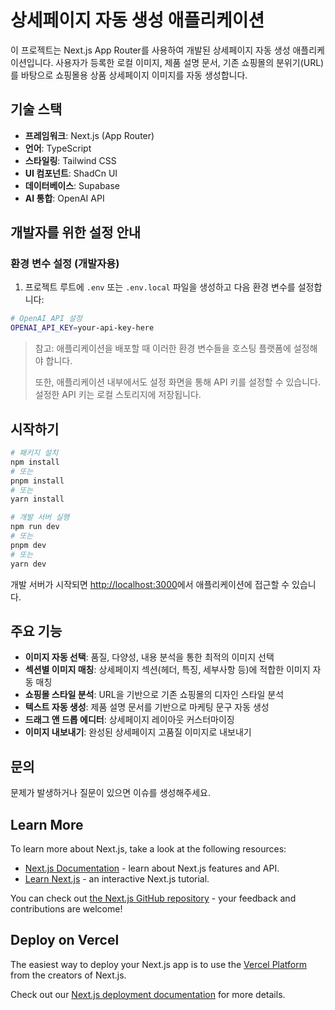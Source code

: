 # 상세페이지 자동 생성 애플리케이션

이 프로젝트는 Next.js App Router를 사용하여 개발된 상세페이지 자동 생성 애플리케이션입니다. 사용자가 등록한 로컬 이미지, 제품 설명 문서, 기존 쇼핑몰의 분위기(URL)를 바탕으로 쇼핑몰용 상품 상세페이지 이미지를 자동 생성합니다.

## 기술 스택

- **프레임워크**: Next.js (App Router)
- **언어**: TypeScript
- **스타일링**: Tailwind CSS
- **UI 컴포넌트**: ShadCn UI
- **데이터베이스**: Supabase
- **AI 통합**: OpenAI API

## 개발자를 위한 설정 안내

### 환경 변수 설정 (개발자용)

1. 프로젝트 루트에 `.env` 또는 `.env.local` 파일을 생성하고 다음 환경 변수를 설정합니다:

```bash
# OpenAI API 설정
OPENAI_API_KEY=your-api-key-here
```

> 참고: 애플리케이션을 배포할 때 이러한 환경 변수들을 호스팅 플랫폼에 설정해야 합니다.
> 
> 또한, 애플리케이션 내부에서도 설정 화면을 통해 API 키를 설정할 수 있습니다. 설정한 API 키는 로컬 스토리지에 저장됩니다.

## 시작하기

```bash
# 패키지 설치
npm install
# 또는
pnpm install
# 또는
yarn install

# 개발 서버 실행
npm run dev
# 또는
pnpm dev
# 또는
yarn dev
```

개발 서버가 시작되면 [http://localhost:3000](http://localhost:3000)에서 애플리케이션에 접근할 수 있습니다.

## 주요 기능

- **이미지 자동 선택**: 품질, 다양성, 내용 분석을 통한 최적의 이미지 선택
- **섹션별 이미지 매칭**: 상세페이지 섹션(헤더, 특징, 세부사항 등)에 적합한 이미지 자동 매칭
- **쇼핑몰 스타일 분석**: URL을 기반으로 기존 쇼핑몰의 디자인 스타일 분석
- **텍스트 자동 생성**: 제품 설명 문서를 기반으로 마케팅 문구 자동 생성
- **드래그 앤 드롭 에디터**: 상세페이지 레이아웃 커스터마이징
- **이미지 내보내기**: 완성된 상세페이지 고품질 이미지로 내보내기

## 문의

문제가 발생하거나 질문이 있으면 이슈를 생성해주세요.

## Learn More

To learn more about Next.js, take a look at the following resources:

- [Next.js Documentation](https://nextjs.org/docs) - learn about Next.js features and API.
- [Learn Next.js](https://nextjs.org/learn) - an interactive Next.js tutorial.

You can check out [the Next.js GitHub repository](https://github.com/vercel/next.js) - your feedback and contributions are welcome!

## Deploy on Vercel

The easiest way to deploy your Next.js app is to use the [Vercel Platform](https://vercel.com/new?utm_medium=default-template&filter=next.js&utm_source=create-next-app&utm_campaign=create-next-app-readme) from the creators of Next.js.

Check out our [Next.js deployment documentation](https://nextjs.org/docs/app/building-your-application/deploying) for more details.
